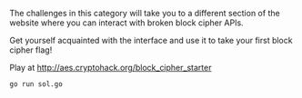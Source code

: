 The challenges in this category will take you to a different section of the website where you can interact with broken block cipher APIs.

Get yourself acquainted with the interface and use it to take your first block cipher flag!

Play at http://aes.cryptohack.org/block_cipher_starter


``` 
go run sol.go
```
